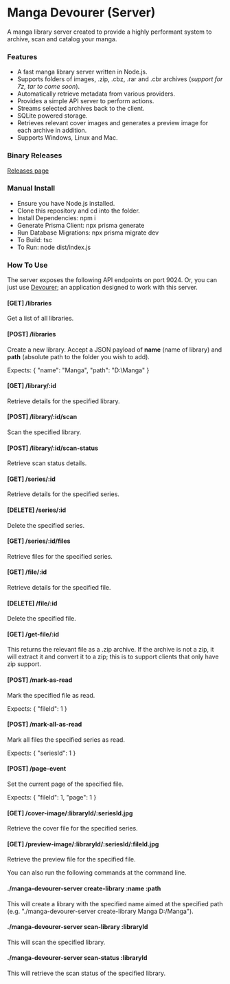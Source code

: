 # Manga Devourer (Server)

A manga library server created to provide a highly performant system to archive, scan and catalog your manga.

### Features

- A fast manga library server written in Node.js.
- Supports folders of images, .zip, .cbz, .rar and .cbr archives (_support for 7z, tar to come soon_).
- Automatically retrieve metadata from various providers.
- Provides a simple API server to perform actions.
- Streams selected archives back to the client.
- SQLite powered storage.
- Retrieves relevant cover images and generates a preview image for each archive in addition.
- Supports Windows, Linux and Mac.

### Binary Releases

[Releases page](https://github.com/ethereal-squirrel/manga-devourer-server/releases)

### Manual Install

- Ensure you have Node.js installed.
- Clone this repository and cd into the folder.
- Install Dependencies: npm i
- Generate Prisma Client: npx prisma generate
- Run Database Migrations: npx prisma migrate dev
- To Build: tsc
- To Run: node dist/index.js

### How To Use

The server exposes the following API endpoints on port 9024. Or, you can just use [Devourer](#); an application designed to work with this server.

#### [GET] /libraries

Get a list of all libraries.

#### [POST] /libraries

Create a new library. Accept a JSON payload of **name** (name of library) and **path** (absolute path to the folder you wish to add).

Expects: { "name": "Manga", "path": "D:\\Manga" }

#### [GET] /library/:id

Retrieve details for the specified library.

#### [POST] /library/:id/scan

Scan the specified library.

#### [POST] /library/:id/scan-status

Retrieve scan status details.

#### [GET] /series/:id

Retrieve details for the specified series.

#### [DELETE] /series/:id

Delete the specified series.

#### [GET] /series/:id/files

Retrieve files for the specified series.

#### [GET] /file/:id

Retrieve details for the specified file.

#### [DELETE] /file/:id

Delete the specified file.

#### [GET] /get-file/:id

This returns the relevant file  as a .zip archive. If the archive is not a zip, it will extract it and convert it to a zip; this is to support clients that only have zip support.

#### [POST] /mark-as-read

Mark the specified file as read.

Expects: { "fileId": 1 }

#### [POST] /mark-all-as-read

Mark all files the specified series as read.

Expects: { "seriesId": 1 }

#### [POST] /page-event

Set the current page of the specified file.

Expects: { "fileId": 1, "page": 1 }

#### [GET] /cover-image/:libraryId/:seriesId.jpg

Retrieve the cover file for the specified series.

#### [GET] /preview-image/:libraryId/:seriesId/:fileId.jpg

Retrieve the preview file for the specified file.

You can also run the following commands at the command line.

#### ./manga-devourer-server create-library :name :path

This will create a library with the specified name aimed at the specified path (e.g. "./manga-devourer-server create-library Manga D:/Manga").

#### ./manga-devourer-server scan-library :libraryId

This will scan the specified library.

#### ./manga-devourer-server scan-status :libraryId

This will retrieve the scan status of the specified library.
